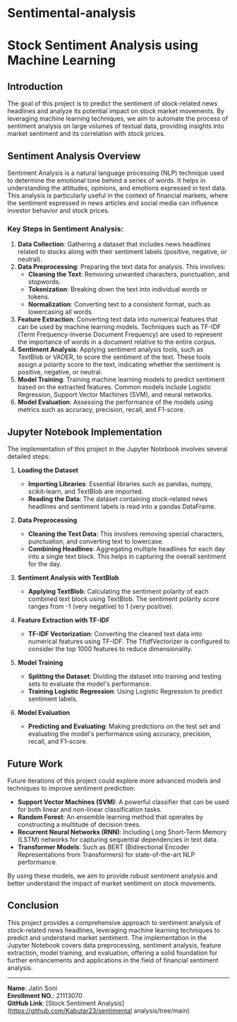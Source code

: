 # Sentimental-analysis
# Stock Sentiment Analysis using Machine Learning

## Introduction
The goal of this project is to predict the sentiment of stock-related news headlines and analyze its potential impact on stock market movements. By leveraging machine learning techniques, we aim to automate the process of sentiment analysis on large volumes of textual data, providing insights into market sentiment and its correlation with stock prices.

## Sentiment Analysis Overview
Sentiment Analysis is a natural language processing (NLP) technique used to determine the emotional tone behind a series of words. It helps in understanding the attitudes, opinions, and emotions expressed in text data. This analysis is particularly useful in the context of financial markets, where the sentiment expressed in news articles and social media can influence investor behavior and stock prices.

### Key Steps in Sentiment Analysis:
1. **Data Collection**: Gathering a dataset that includes news headlines related to stocks along with their sentiment labels (positive, negative, or neutral).
2. **Data Preprocessing**: Preparing the text data for analysis. This involves:
   - **Cleaning the Text**: Removing unwanted characters, punctuation, and stopwords.
   - **Tokenization**: Breaking down the text into individual words or tokens.
   - **Normalization**: Converting text to a consistent format, such as lowercasing all words.
3. **Feature Extraction**: Converting text data into numerical features that can be used by machine learning models. Techniques such as TF-IDF (Term Frequency-Inverse Document Frequency) are used to represent the importance of words in a document relative to the entire corpus.
4. **Sentiment Analysis**: Applying sentiment analysis tools, such as TextBlob or VADER, to score the sentiment of the text. These tools assign a polarity score to the text, indicating whether the sentiment is positive, negative, or neutral.
5. **Model Training**: Training machine learning models to predict sentiment based on the extracted features. Common models include Logistic Regression, Support Vector Machines (SVM), and neural networks.
6. **Model Evaluation**: Assessing the performance of the models using metrics such as accuracy, precision, recall, and F1-score.

## Jupyter Notebook Implementation
The implementation of this project in the Jupyter Notebook involves several detailed steps:

1. **Loading the Dataset**
   - **Importing Libraries**: Essential libraries such as pandas, numpy, scikit-learn, and TextBlob are imported.
   - **Reading the Data**: The dataset containing stock-related news headlines and sentiment labels is read into a pandas DataFrame.

2. **Data Preprocessing**
   - **Cleaning the Text Data**: This involves removing special characters, punctuation, and converting text to lowercase.
   - **Combining Headlines**: Aggregating multiple headlines for each day into a single text block. This helps in capturing the overall sentiment for the day.

3. **Sentiment Analysis with TextBlob**
   - **Applying TextBlob**: Calculating the sentiment polarity of each combined text block using TextBlob. The sentiment polarity score ranges from -1 (very negative) to 1 (very positive).

4. **Feature Extraction with TF-IDF**
   - **TF-IDF Vectorization**: Converting the cleaned text data into numerical features using TF-IDF. The TfidfVectorizer is configured to consider the top 1000 features to reduce dimensionality.

5. **Model Training**
   - **Splitting the Dataset**: Dividing the dataset into training and testing sets to evaluate the model's performance.
   - **Training Logistic Regression**: Using Logistic Regression to predict sentiment labels.

6. **Model Evaluation**
   - **Predicting and Evaluating**: Making predictions on the test set and evaluating the model's performance using accuracy, precision, recall, and F1-score.

## Future Work
Future iterations of this project could explore more advanced models and techniques to improve sentiment prediction:
- **Support Vector Machines (SVM)**: A powerful classifier that can be used for both linear and non-linear classification tasks.
- **Random Forest**: An ensemble learning method that operates by constructing a multitude of decision trees.
- **Recurrent Neural Networks (RNN)**: Including Long Short-Term Memory (LSTM) networks for capturing sequential dependencies in text data.
- **Transformer Models**: Such as BERT (Bidirectional Encoder Representations from Transformers) for state-of-the-art NLP performance.

By using these models, we aim to provide robust sentiment analysis and better understand the impact of market sentiment on stock movements.

## Conclusion
This project provides a comprehensive approach to sentiment analysis of stock-related news headlines, leveraging machine learning techniques to predict and understand market sentiment. The implementation in the Jupyter Notebook covers data preprocessing, sentiment analysis, feature extraction, model training, and evaluation, offering a solid foundation for further enhancements and applications in the field of financial sentiment analysis.

---

**Name**: Jatin Soni  
**Enrollment NO.**: 21113070  
**GitHub Link**: [Stock Sentiment Analysis](https://github.com/Kabutar23/sentimental analysis/tree/main)
